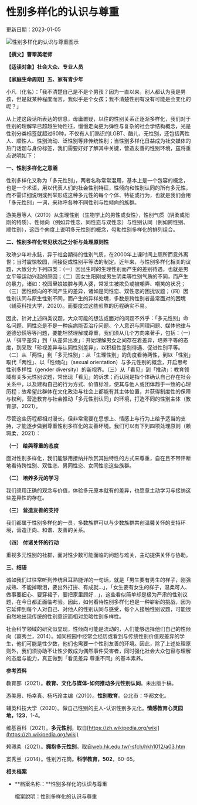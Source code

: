 # 性别多样化的认识与尊重

更新日期：2023-01-05

![性别多样化的认识与尊重图示](upload/cont_att/1/ff457f8b-eb72-47dd-88a9-e0dd9f40a2af.jpg)

**【撰文】曹翠英老师**

**【适读对象】社会大众、专业人员**

**【家庭生命周期】五、家有青少年**

小凡（化名）：「我不清楚自己是不是个男孩？因为一直以来，别人都认为我是男孩，但是就某种程度而言，我似乎是个女孩；我不清楚性别有没有可能是会变化的呢？」

从上述这段话所表达的信息，毋庸置疑，以往的性别关系正逐渐多样化，我们对于性别的理解早已超越生物性征，慢慢走向更为弹性与复杂的社会学结构概念，光是性别分类标签就超过60种，不仅有人们熟识的LGBT、酷儿、无性别，还包括两性人、顺性人、性别流动、泛性别等非传统性别；当性别多样化日益成为社交媒体的热门话题与身份标签，我们需要好好了解其中关键，营造友善的性别环境，茲将重点说明如下：

**一、性别多样化之意涵**

性别多样化又称为「多元性别」，两者名称常常混用，基本上是一个包容的概念，也是一个术语，用以代表人们的社会性别特征，性倾向和性别认同的所有多元性，而不需详细说明或列举形成这种多元性的每个个体、特征或行为，也就是我们会用「多元性别」一词，来称呼各种不同性别与性倾向的族群。

游美惠等人（2010）从生理性别（生物学上的男性或女性），性别气质（阴柔或阳刚的特质）、性倾向（例如异性恋、同性恋与双性恋）与性别认同（例如跨性别、顺性别），这四个向度上说明多元性别的概念，勾勒性别多样化的排列组合。

**二、性别多样化常见状况之分析与处理原则性**

玫瑰少年叶永鋕，异于社会期待的性别气质，在2000年上课时间上厕所而意外离世；当时震惊校园，间接促成性别平等法的制定。近年来，与性别多样化相关的议题，大致分为下列四类：（一）因出生时的生理性别而产生的差别待遇，也就是男女平等运动兴起的原因；（二）因女生阳刚或男生阴柔等性别气质的不同，而产生的暴力，诸如：校园里娘娘腔与男人婆，常发生被欺负或被嘲弄、嘲笑的状况；（三）因性倾向的不同产生的差异，诸如是同性恋、双性恋的困扰议题；（四）因性别认同与原生性别不同，而产生的异样处境，多数是跨性别者最常面对的困境（辅英科技大学，2020）。而要度过这些煎熬的历程确实不易。

因此，针对上述四类议题，大众可能的想法或面对的问题不外乎：「多元性别」命名问题、同性恋是不是一种疾病能否治疗问题、个人意识与同理问题、媒体他律与道德恐慌等等问题，要能坦然理解或尊重，我们须从几个方向来著手，包括：（一）从「弭平差异」到「从差异出发」：开始理解男女之间存在着差异，培养平等的态度，到采取「珍视差异与认同性别差异」，以积极性差别待遇、促进性别平等。（二）从「两性」到「多元性别」：从「生理性别」的角度看待两性，到以「性别」取代「两性」、以「性倾向」（sexual orientation）与多元性别的概念，开启思考性别多样性（gender diversity）的新视界。（三）从「看见」到「推动」：教育领域有关多元性别议题，常出现「看见」的诉求；而认同是指个体确认自己存在社会关系中，以及建构自己的行为方式、价值标准，使其与他人或团体趋于一致的心理历程；故希望此群体在文化政治与社会上都能有其主体位置，并获得制度性的保障与权利，营造教育与社会推动「多元性别认同」的环境，打造不同的性别主体（教育部，2021）。

尽管这些历程都相对漫长，但非常需要在思想上、情感上与行为上给予适当的支持，才能逐步做到尊重性别多样化的友善环境。我们可以有下列四项处理原则（赖珮柔，2021）：

**（一） 给與尊重的态度**

面对性别多样化，我们能够用接纳并欣赏其独特性的方式来尊重，自在且不带评断地看待跨性别、双性恋、男同性恋、女同性恋这些族群。

**（二） 培养多元的学习**

我们须用正确的观念与价值，体验多元原本就有的差异，也愿意主动学习与接纳这些差异性的存在。

**（三） 营造友善的支持**

我们都属于性别多样化的一员，多数族群可以与少数族群共创温馨关怀的支持环境，营造正向、和谐、友善的关系。

**（四） 付诸关怀的行动**

重视多元性别的社群，面对性少数可能面临的问题与难关，主动提供关怀与协助。

**三、结语**

诚如我们过往常听到传统且耳熟能详的一句话，就是「男生要有男生的样子，刚强成熟、不能掉眼泪，要出外打拼、有成就…」，「女生要有女生的样子，温柔可人、做事要细心、要穿裙子，要把家里顾好…」，这些看似简单却是极为严肃的性别议题，在今日都正面临考验。因此，如何看待性别多样化也是一种崭新的挑战，因为它延伸到每个人对自己、对他人的性别认同与感受，每个人接触性别议题，可能很自然地出现传统的性别意识而相对忽略性别多样性。

社会科学领域的研究似显现，性倾向可能是流动的，人们能够选择他们自己的性倾向（窦秀兰，2014）。如同校园中经常会经历或看到与传统性别价值观差异的学生，他们可能是性少数，他们也需要一个性别友善的环境。因此，除了上述处理原则外，我们须协助不让性少数成为偶然事件受害者，同时强化社会大众包容与理解的态度与能力，真正做到「看见差异 尊重不同」的基本素养。

**参考资料**

教育部（2021）。**教育、文化与媒体\-如何推动多元性别认同**。未出版手稿。

游美惠、杨幸真、杨巧玲主编（2010）。**性别教育**。台北市：华都文化。

辅英科技大学（2020）。做自己性别的主人-认识性别多元化。**情感教育心灵园地，123**，1-4。

维基百科（2021）。**多元性别**。取自[https://zh.wikipedia.org/wiki](https://zh.wikipedia.org/wiki)

赖珮柔（2021）。**拥抱多元性别**。取自[web.hk.edu.tw/-sfch/hkh1012/a03.htm](http://web.hk.edu.tw/-sfch/hkh1012/a03.htm)

窦秀兰（2014）。性别万花筒。**科学教育，502**，60-65。

**相关档案**

- **档案名称：**性别多样化的认识与尊重
    
    檔案說明：性别多样化的认识与尊重
